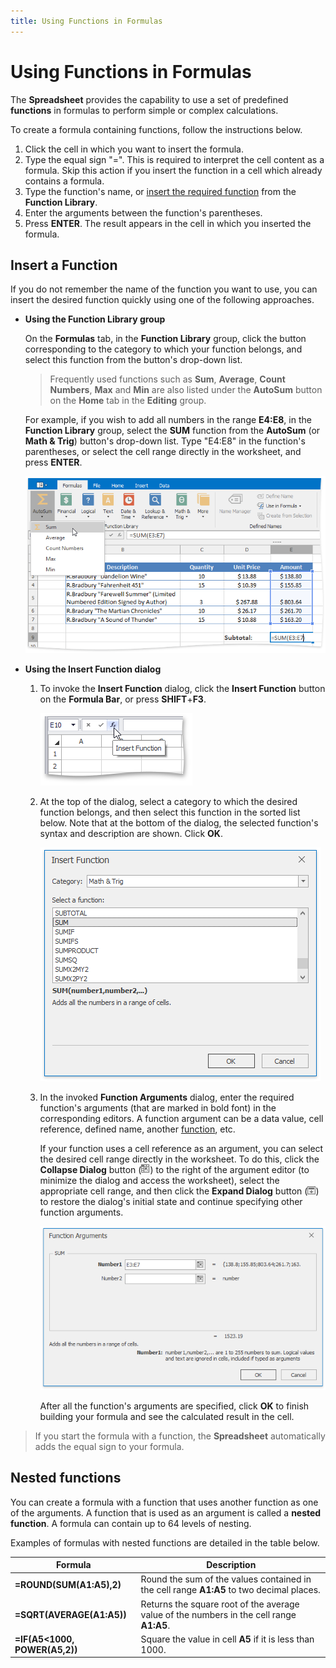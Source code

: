 ```yaml
---
title: Using Functions in Formulas
---
```

# Using Functions in Formulas
The **Spreadsheet** provides the capability to use a set of predefined **functions** in formulas to perform simple or complex calculations.

To create a formula containing functions, follow the instructions below.
1. Click the cell in which you want to insert the formula.
2. Type the equal sign "=". This is required to interpret the cell content as a formula. Skip this action if you insert the function in a cell which already contains a formula.
3. Type the function's name, or [insert the required function](#insertfunction) from the **Function Library**.
4. Enter the arguments between the function's parentheses.
5. Press **ENTER**. The result appears in the cell in which you inserted the formula.

## <a name="insertfunction"/>Insert a Function
If you do not remember the name of the function you want to use, you can insert the desired function quickly using one of the following approaches.
* **Using the Function Library group**
	
	On the **Formulas** tab, in the **Function Library** group, click the button corresponding to the category to which your function belongs, and select this function from the button's drop-down list.
	
	> Frequently used functions such as **Sum**, **Average**, **Count Numbers**, **Max** and **Min** are also listed under the **AutoSum** button on the **Home** tab in the **Editing** group.
	
	For example, if you wish to add all numbers in the range **E4:E8**, in the **Function Library** group, select the **SUM** function from the **AutoSum** (or **Math &amp; Trig**) button's drop-down list. Type "E4:E8" in the function's parentheses, or select the cell range directly in the worksheet, and press **ENTER**.
	
	![Spreadsheet_AutoSumExample](../../../images/img25719.png)
* **Using the **Insert Function** dialog**
	1. To invoke the **Insert Function** dialog, click the **Insert Function** button on the **Formula Bar**, or press **SHIFT**+**F3**.
		
		![Spreadsheet_InsertFunctionButton](../../../images/img25714.png)
	2. At the top of the dialog, select a category to which the desired function belongs, and then select this function in the sorted list below. Note that at the bottom of the dialog, the selected function's syntax and description are shown. Click **OK**.
		
		![Spreadsheet_InsertFunctionDialog](../../../images/img25715.png)
	3. In the invoked **Function Arguments** dialog, enter the required function's arguments (that are marked in bold font) in the corresponding editors. A function argument can be a data value, cell reference, defined name, another [function](#nestedfunction), etc.
		
		If your function uses a cell reference as an argument, you can select the desired cell range directly in the worksheet. To do this, click the **Collapse Dialog** button (![SpreadsheetControl_FunctionArgumentsDialog_CollapseDialogButton](../../../images/img23559.png)) to the right of the argument editor (to minimize the dialog and access the worksheet), select the appropriate cell range, and then click the **Expand Dialog** button (![SpreadsheetControl_FunctionArgumentsDialog_ExpandDialogButton](../../../images/img23560.png)) to restore the dialog's initial state and continue specifying other function arguments.
		
		![Spreadsheet_FunctionArgumentsDialog](../../../images/img25720.png)
		
		After all the function's arguments are specified, click **OK** to finish building your formula and see the calculated result in the cell.

> If you start the formula with a function, the **Spreadsheet** automatically adds the equal sign to your formula.

## <a name="nestedfunction"/>Nested functions
You can create a formula with a function that uses another function as one of the arguments. A function that is used as an argument is called a **nested function**. A formula can contain up to 64 levels of nesting.

Examples of formulas with nested functions are detailed in the table below.

| Formula | Description |
|---|---|
| **=ROUND(SUM(A1:A5),2)** | Round the sum of the values contained in the cell range **A1:A5** to two decimal places. |
| **=SQRT(AVERAGE(A1:A5))** | Returns the square root of the average value of the numbers in the cell range **A1:A5**. |
| **=IF(A5&lt;1000, POWER(A5,2))** | Square the value in cell **A5** if it is less than 1000. |